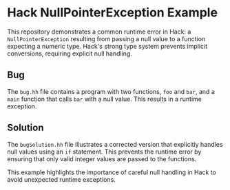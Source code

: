 # Hack NullPointerException Example

This repository demonstrates a common runtime error in Hack: a `NullPointerException` resulting from passing a null value to a function expecting a numeric type.  Hack's strong type system prevents implicit conversions, requiring explicit null handling.

## Bug
The `bug.hh` file contains a program with two functions, `foo` and `bar`, and a `main` function that calls `bar` with a null value.  This results in a runtime exception.

## Solution
The `bugSolution.hh` file illustrates a corrected version that explicitly handles null values using an `if` statement.  This prevents the runtime error by ensuring that only valid integer values are passed to the functions. 

This example highlights the importance of careful null handling in Hack to avoid unexpected runtime exceptions.